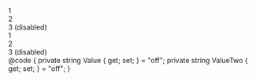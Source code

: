 ﻿<div Class="@BS.Form_Check_Inline">
    <BSInputCheckbox CheckedValue="@("on1")" @bind-Value="Value"/>
    <BSLabel IsCheckLabel="true">1</BSLabel>
</div>
<div Class="@BS.Form_Check_Inline">
    <BSInputCheckbox CheckedValue="@("on2")" @bind-Value="ValueTwo"/>
    <BSLabel IsCheckLabel="true">2</BSLabel>
</div>
<div Class="@BS.Form_Check_Inline">
    <BSInputCheckbox CheckedValue="@("on3")" @bind-Value="Value" IsDisabled="true"/>
    <BSLabel IsCheckLabel="true">3 (disabled)</BSLabel>
</div>
<BSColBreak/>
<div Class="@BS.Form_Check_Inline">
    <BSInputRadio CheckedValue="@("on4")" @bind-Value="Value"/>
    <BSLabel IsCheckLabel="true">1</BSLabel>
</div>
<div Class="@BS.Form_Check_Inline">
    <BSInputRadio CheckedValue="@("on5")" @bind-Value="Value"/>
    <BSLabel IsCheckLabel="true">2</BSLabel>
</div>
<div Class="@BS.Form_Check_Inline">
    <BSInputRadio CheckedValue="@("on6")" @bind-Value="Value" IsDisabled="true"/>
    <BSLabel IsCheckLabel="true">3 (disabled)</BSLabel>
</div>
@code {
    private string Value { get; set; } = "off";
    private string ValueTwo { get; set; } = "off";
}